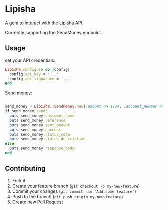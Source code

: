 # Lipisha

A gem to interact with the Lipisha API. 

Currently supporting the SendMoney endpoint. 

## Usage

set your API credentials:

```ruby
Lipisha.configure do |config|
  config.api_key = '...'
  config.api_signature = '...'
end
```

Send money:

```ruby

send_money = Lipisha::SendMoney.new(:amount => 1234, :account_number => '...', :mobile_number => '...')
if send_money.send!
  puts send_money.customer_name
  puts send_money.reference
  puts send_money.sent_amount
  puts send_money.success
  puts send_money.status_code
  puts send_money.status_description
else
  puts send_money.response_body
end

```



## Contributing

1. Fork it
2. Create your feature branch (`git checkout -b my-new-feature`)
3. Commit your changes (`git commit -am 'Add some feature'`)
4. Push to the branch (`git push origin my-new-feature`)
5. Create new Pull Request
